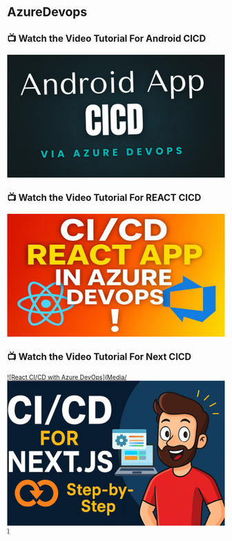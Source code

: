 # AzureDevops

## 📺 Watch the Video Tutorial For Android CICD
 
[![Android CI/CD with Azure DevOps](<Media/Android (1).png>)](https://youtu.be/3Ia6kIVZ92Y)


## 📺 Watch the Video Tutorial For REACT CICD 

[![React CI/CD with Azure DevOps](Media/ReactCICD.png)](https://youtu.be/lFWNRy4hSE8)


## 📺 Watch the Video Tutorial For Next CICD 

[![React CI/CD with Azure DevOps](Media/![alt text](<Media/Next.png>))](https://youtu.be/K845nTtA7lw)
